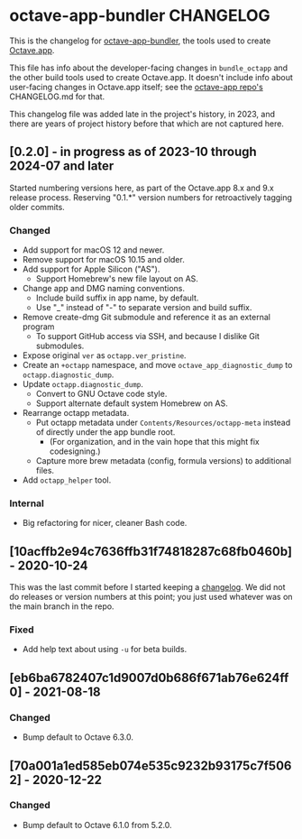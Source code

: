 # octave-app-bundler CHANGELOG

This is the changelog for [octave-app-bundler](https://github.com/octave-app/octave-app-bundler), the tools used to create [Octave.app](https://github.com/octave-app/octave-app).

This file has info about the developer-facing changes in `bundle_octapp` and the other build tools used to create Octave.app. It doesn't include info about user-facing changes in Octave.app itself; see the [octave-app repo's](https://github.com/octave-app/octave-app) CHANGELOG.md for that.

This changelog file was added late in the project's history, in 2023, and there are years of project history before that which are not captured here.

## [0.2.0] - in progress as of 2023-10 through 2024-07 and later

Started numbering versions here, as part of the Octave.app 8.x and 9.x release process. Reserving "0.1.*" version numbers for retroactively tagging older commits.

### Changed

- Add support for macOS 12 and newer.
- Remove support for macOS 10.15 and older.
- Add support for Apple Silicon ("AS").
  - Support Homebrew's new file layout on AS.
- Change app and DMG naming conventions.
  - Include build suffix in app name, by default.
  - Use "_" instead of "-" to separate version and build suffix.
- Remove create-dmg Git submodule and reference it as an external program
  - To support GitHub access via SSH, and because I dislike Git submodules.
- Expose original `ver` as `octapp.ver_pristine`.
- Create an `+octapp` namespace, and move `octave_app_diagnostic_dump` to `octapp.diagnostic_dump`.
- Update `octapp.diagnostic_dump`.
  - Convert to GNU Octave code style.
  - Support alternate default system Homebrew on AS.
- Rearrange octapp metadata.
  - Put octapp metadata under `Contents/Resources/octapp-meta` instead of directly under the app bundle root.
    - (For organization, and in the vain hope that this might fix codesigning.)
  - Capture more brew metadata (config, formula versions) to additional files.
- Add `octapp_helper` tool.

### Internal

- Big refactoring for nicer, cleaner Bash code.

## [10acffb2e94c7636ffb31f74818287c68fb0460b] - 2020-10-24

This was the last commit before I started keeping a [changelog](https://keepachangelog.com/). We did not do releases or version numbers at this point; you just used whatever was on the main branch in the repo.

### Fixed

- Add help text about using `-u` for beta builds.

## [eb6ba6782407c1d9007d0b686f671ab76e624ff0] - 2021-08-18

### Changed

- Bump default to Octave 6.3.0.

## [70a001a1ed585eb074e535c9232b93175c7f5062] - 2020-12-22

### Changed

- Bump default to Octave 6.1.0 from 5.2.0.
